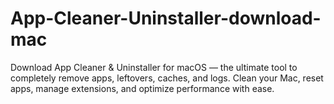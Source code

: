 # App-Cleaner-Uninstaller-download-mac
Download App Cleaner &amp; Uninstaller for macOS — the ultimate tool to completely remove apps, leftovers, caches, and logs. Clean your Mac, reset apps, manage extensions, and optimize performance with ease.
